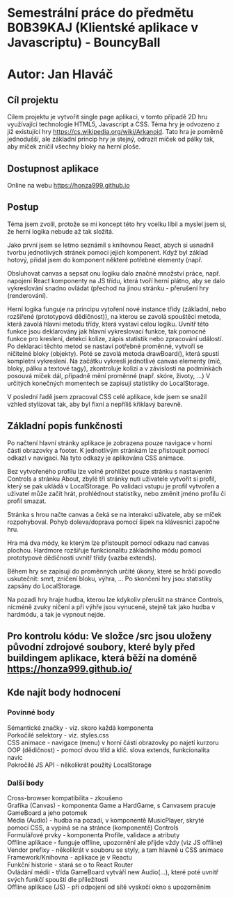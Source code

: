 # Semestrální práce do předmětu B0B39KAJ (Klientské aplikace v Javascriptu) - BouncyBall
# Autor: Jan Hlaváč


## Cíl projektu

Cílem projektu je vytvořit single page aplikaci, v tomto případě 2D hru využívající technologie HTML5, Javascript a CSS. Téma hry je odvozeno z již existující hry https://cs.wikipedia.org/wiki/Arkanoid. Tato hra je poměrně jednodušší, ale základní princip hry je stejný, odrazit míček od pálky tak, aby míček zničil všechny bloky na herní ploše.

## Dostupnost aplikace

Online na webu https://honza999.github.io

## Postup

Téma jsem zvolil, protože se mi koncept této hry vcelku líbil a myslel jsem si, že herní logika nebude až tak složitá.

Jako první jsem se letmo seznámil s knihovnou React, abych si usnadnil tvorbu jednotlivých stránek pomocí jejích komponent. Když byl základ hotový, přidal jsem do komponent některé potřebné elementy (např. <audio>) a hlavně je mezi sebou propojil, přešel jsem k samotnému programování herní logiky uvnitř canvasu.

Obsluhovat canvas a sepsat onu logiku dalo značné množství práce, např. napojení React komponenty na JS třídu, která tvoří herní plátno, aby se dalo vykreslování snadno ovládat (přechod na jinou stránku - přerušení hry (renderování).

Herní logika funguje na principu vytoření nové instance třídy (základní, nebo rozšířené (prototypová dědičnost)), na kterou se zavolá spouštěcí metoda, která zavolá hlavní metodu třídy, která vystaví celou logiku. Uvnitř této funkce jsou deklarovány jak hlavní vykreslovací funkce, tak pomocné funkce pro kreslení, detekci kolize, zápis statistik nebo zpracování událostí. Po deklaraci těchto metod se nastaví potřebné proměnné, vytvoří se ničitelné bloky (objekty).
Poté se zavolá metoda drawBoard(), která spustí kompletní vykreslení. Na začátku vykreslí jednotlivé canvas elementy (míč, bloky, pálku a textové tagy), zkontroluje kolizi a v závislosti na podmínkách posouvá míček dál, případně mění proměnné (např. skóre, životy, ...)
V určitých konečných momentech se zapisují statistiky do LocalStorage.

V poslední řadě jsem zpracoval CSS celé aplikace, kde jsem se snažil vzhled stylizovat tak, aby byl fixní a nepříliš křiklavý barevně.


## Základní popis funkčnosti

Po načtení hlavní stránky aplikace je zobrazena pouze navigace v horní části obrazovky a footer. K jednotlivým stránkám lze přistoupit pomocí odkazl v navigaci. Na tyto odkazy je aplikována CSS animace.

Bez vytvořeného profilu lze volně prohlížet pouze stránku s nastavením Controls a stránku About, zbylé tři stránky nutí uživatele vytvořit si profil, který se pak ukládá v LocalStorage. Po validaci vstupu je profil vytvořen a uživatel může začít hrát, prohlédnout statistiky, nebo změnit jméno profilu či profil smazat.

Stránka s hrou načte canvas a čeká se na interakci uživatele, aby se míček rozpohyboval. Pohyb doleva/doprava pomocí šipek na klávesnici započne hru.

Hra má dva módy, ke kterým lze přistoupit pomocí odkazu nad canvas plochou. Hardmore rozšiřuje funkcionalitu základního módu pomocí prototypové dědičnosti uvnitř třídy (vazba extends).

Během hry se zapisují do proměnných určité úkony, které se hráči povedlo uskutečnit: smrt, zničení bloku, výhra, ... Po skončení hry jsou statistiky zapsány do LocalStorage.

Na pozadí hry hraje hudba, kterou lze kdykoliv přerušit na stránce Controls, nicméně zvuky ničení a při výhře jsou vynucené, stejně tak jako hudba v hardmódu, a tak je vypnout nejde.


## Pro kontrolu kódu: Ve složce /src jsou uloženy původní zdrojové soubory, které byly před buildingem aplikace, která běží na doméně https://honza999.github.io/

## Kde najít body hodnocení
### Povinné body
Sémantické značky - viz. skoro každá komponenta  
Porkočilé selektory - viz. styles.css  
CSS animace - navigace (menu) v horní části obrazovky po najetí kurzoru  
OOP (dědičnost) - pomocí dvou tříd a klíč. slova extends, funkcionalita navíc  
Pokročilé JS API - několikrát použitý LocalStorage  
### Další body
Cross-browser kompatibilita - zkoušeno  
Grafika (Canvas) - komponenta Game a HardGame, s Canvasem pracuje GameBoard a jeho potomek  
Média (Audio) - hudba na pozadí, v komponentě MusicPlayer, skryté pomocí CSS, a vypíná se na stránce (komponentě) Controls  
Formulářové prvky - komponenta Profile, validace a atributy  
Offline aplikace - funguje offline, upozornění ale přijde vždy (viz JS offline)  
Vendor prefixy - několikrát v souboru se styly, a tam hlavně u CSS animace  
Framework/Knihovna - aplikace je v Reactu  
Funkční historie - stará se o to React Router  
Ovládání médií - třída GameBoard vytváří new Audio(...), které poté uvnitř svých funkčí spouští dle příležitosti  
Offline aplikace (JS) - při odpojení od sítě vyskočí okno s upozorněním  
